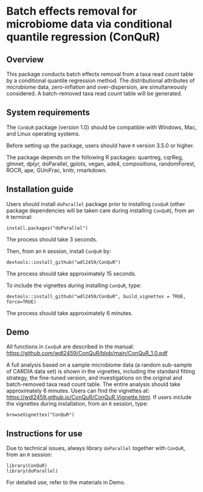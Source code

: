 # Batch effects removal for microbiome data via conditional quantile regression (ConQuR)


## Overview

This package conducts batch effects removal from a taxa read count table by a conditional quantile regression method. The distributional attributes of microbiome data, zero-inflation and over-dispersion, are simultaneously considered. A batch-removed taxa read count table will be generated. 


## System requirements

The `ConQuR` package (version 1.0) should be compatible with Windows, Mac, and Linux operating systems.

Before setting up the package, users should have `R` version 3.5.0 or higher. 

The package depends on the following R packages: quantreg, cqrReg, glmnet, dplyr, doParallel, gplots, vegan, ade4, compositions, randomForest, ROCR, ape, GUniFrac, knitr, rmarkdown.  


## Installation guide

Users should install `doParallel` package prior to installing `ConQuR` (other package dependencies will be taken care during installing `ConQuR`), from an `R` terminal:
```
install.packages("doParallel")
```
The process should take 3 seconds. 


Then, from an `R` session, install `ConQuR` by:
```
devtools::install_github("wdl2459/ConQuR")
```
The process should take approximately 15 seconds. 


To include the vignettes during installing `ConQuR`, type:
```
devtools::install_github("wdl2459/ConQuR", build_vignettes = TRUE, force=TRUE)
```
The process should take approximately 6 minutes. 


## Demo 

All functions in `ConQuR` are described in the manual: https://github.com/wdl2459/ConQuR/blob/main/ConQuR_1.0.pdf

A full analysis based on a sample microbiome data (a random sub-sample of CARDIA data set) is shown in the vignettes, including the standard fitting strategy, the fine-tuned version, and investigations on the original and batch-removed taxa read count table. The entire analysis should take approximately 6 minutes. Users can find the vignettes at: https://wdl2459.github.io/ConQuR/ConQuR.Vignette.html.
If users include the vignettes during installation, from an `R` session, type:
```
browseVignettes("ConQuR")
```


## Instructions for use

Due to technical issues, always library `doParallel` together with `ConQuR`, from an `R` session:
```
library(ConQuR)
library(doParallel) 
```

For detailed use, refer to the materials in Demo. 
